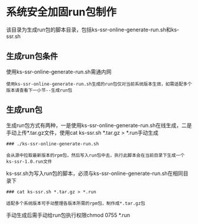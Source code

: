 # 系统安全加固run包制作
该目录为生成run包的脚本目录，包括ks-ssr-online-generate-run.sh和ks-ssr.sh

## 生成run包条件

使用ks-ssr-online-generate-run.sh需通内网

```
使用ks-ssr-online-generate-run.sh生成的run包仅对当前系统版本生效，如需适配多个版本请查看下一小节--生成run包
```
## 生成run包

生成run包方式有两种，一是使用ks-ssr-online-generate-run.sh在线生成，二是手动上传*.tar.gz文件，使用cat ks-ssr.sh *.tar.gz > *.run手动生成

```
### ./ks-ssr-online-generate-run.sh

会从源中拉取最新版本的rpm包，然后写入run包中去，执行此脚本会在当前目录下生成一个ks-ssr-1.0.run文件
```
ks-ssr.sh为写入run包的脚本，必须与ks-ssr-online-generate-run.sh在相同目录下
```
### cat ks-ssr.sh *.tar.gz > *.run

适配多个系统版本可手动整理各版本所需的rpm包，制作成*.tar.gz包
```
手动生成后需手动给run包执行权限chmod 0755 *.run
```


